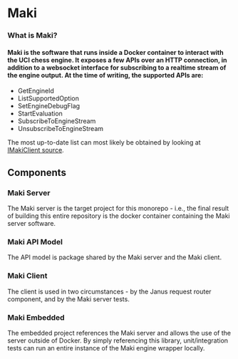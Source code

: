 # Maki

### What is Maki?

#### Maki is the software that runs inside a Docker container to interact with the UCI chess engine. It exposes a few APIs over an HTTP connection, in addition to a websocket interface for subscribing to a realtime stream of the engine output. At the time of writing, the supported APIs are:

* GetEngineId
* ListSupportedOption
* SetEngineDebugFlag
* StartEvaluation
* SubscribeToEngineStream
* UnsubscribeToEngineStream

The most up-to-date list can most likely be obtained by looking at [IMakiClient source](blob/master/packages/projects/Maki.Client/Maki.Client/IMakiClient.cs).

## Components

### Maki Server

The Maki server is the target project for this monorepo - i.e., the final result of building this entire repository is the docker container containing the Maki server software.

### Maki API Model

The API model is package shared by the Maki server and the Maki client.

### Maki Client

The client is used in two circumstances - by the Janus request router component, and by the Maki server tests.

### Maki Embedded

The embedded project references the Maki server and allows the use of the server outside of Docker. By simply referencing this library, unit/integration tests can run an entire instance of the Maki engine wrapper locally.